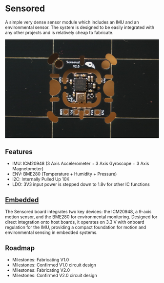 # Sensored
A simple very dense sensor module which includes an IMU and an environmental sensor. The system is designed to be easily integrated with any other projects and is relatively cheap to fabricate.

![Project_Image](.assets/SensoredBoard_11-06-2025.png)

## Features
* IMU: ICM20948 (3 Axis Accelerometer + 3 Axis Gyroscope + 3 Axis Magnetometer)
* ENV: BME280 (Temperature + Humidity + Pressure)
* I2C: Internally Pulled Up 10K
* LDO: 3V3 input power is stepped down to 1.8v for other IC functions

## [Embedded](/Embedded/README.md)
The Sensored board integrates two key devices: the ICM20948, a 9-axis motion sensor, and the BME280 for environmental monitoring. Designed for direct integration onto host boards, it operates on 3.3 V with onboard regulation for the IMU, providing a compact foundation for motion and environmental sensing in embedded systems.

## Roadmap
* Milestones: Fabricating V1.0
* Milestones: Confirmed V1.0 circuit design
* Milestones: Fabricating V2.0
* Milestones: Confirmed V2.0 circuit design